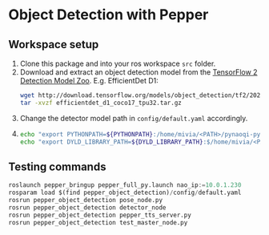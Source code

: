 # Object Detection with Pepper

## Workspace setup

1. Clone this package and into your ros workspace ``src`` folder.
2. Download and extract an object detection model from the [TensorFlow 2 Detection Model Zoo](https://github.com/tensorflow/models/blob/master/research/object_detection/g3doc/tf2_detection_zoo.md).
    E.g. EfficientDet D1:
    ```bash
    wget http://download.tensorflow.org/models/object_detection/tf2/20200711/efficientdet_d1_coco17_tpu-32.tar.gz
    tar -xvzf efficientdet_d1_coco17_tpu32.tar.gz
    ```
3. Change the detector model path in ``config/default.yaml`` accordingly.
4. ```bash
   echo "export PYTHONPATH=${PYTHONPATH}:/home/mivia/<PATH>/pynaoqi-python2.7-2.5.7.1-linux64/lib/python2.7/site-packages" >> devel/setup.bash
   echo "export DYLD_LIBRARY_PATH=${DYLD_LIBRARY_PATH}:$/home/mivia/<PATH>/pynaoqi-python2.7-2.5.7.1-linux64/lib" >> devel/setup.bash
   ```

## Testing commands
```python
roslaunch pepper_bringup pepper_full_py.launch nao_ip:=10.0.1.230
rosparam load $(find pepper_object_detection)/config/default.yaml
rosrun pepper_object_detection pose_node.py
rosrun pepper_object_detection detector_node
rosrun pepper_object_detection pepper_tts_server.py
rosrun pepper_object_detection test_master_node.py
```